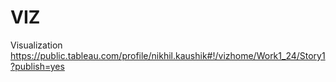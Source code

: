 # VIZ
Visualization
https://public.tableau.com/profile/nikhil.kaushik#!/vizhome/Work1_24/Story1?publish=yes

